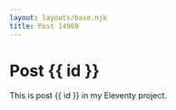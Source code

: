 ```yaml
---
layout: layouts/base.njk
title: Post 14969
---
```


# Post {{ id }}

This is post {{ id }} in my Eleventy project.
